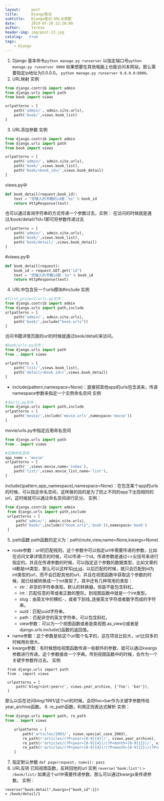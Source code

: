 ```yaml
---
layout:     post
title:      Django笔记
subtitle:   Django笔记-URL与视图
date:       2019-07-20 22:20:00
author:     terese
header-img: img/post-13.jpg
catalog:   true
tags:
    - Django
---
```


1. Django 基本命令``python manage.py runserver``
以指定端口号``python manage.py runserver 9000``
如果想要在其他电脑上也能访问本网站，那么需要指定ip地址为0.0.0.0。
``python manage.py runserver 0.0.0.0:8000。``
2. URL映射
实例
```py
from django.contrib import admin
from django.urls import path
from book import views

urlpatterns = [
    path('admin/', admin.site.urls),
    path('book/',views.book_list)
]
```
3. URL添加参数
实例
```	py
from django.contrib import admin
from django.urls import path
from book import views

urlpatterns = [
    path('admin/', admin.site.urls),
    path('book/',views.book_list),
    path('book/<book_id>/',views.book_detail)
]
```
views.py中
```py
def book_detail(request,book_id):
    text = "您输入的书籍的id是：%s" % book_id
    return HttpResponse(text)
```
也可以通过查询字符串的方式传递一个参数过去，实例：
在访问的时候就是通过/book/detail/?id=1即可将参数传递过去
```py
urlpatterns = [
    path('admin/', admin.site.urls),
    path('book/',views.book_list),
    path('book/detail/',views.book_detail)
]
```
#views.py中
```py
def book_detail(request):
    book_id = request.GET.get("id")
    text = "您输入的书籍id是：%s" % book_id
    return HttpResponse(text)
```
4. URL中包含另一个urls模块#include
实例
```py
#first_project/urls.py文件：
from django.contrib import admin
from django.urls import path,include
urlpatterns = [
    path('admin/', admin.site.urls),
    path('book/',include("book.urls"))
]
```
访问书籍详情页面的url的时候就通过book/detail/<id>来访问。
```py
#book/urls.py文件：
from django.urls import path
from . import views

urlpatterns = [
    path('list/',views.book_list),
    path('detail/<book_id>/',views.book_detail)
]
```
* include(pattern,namespace=None)：直接把其他app的urls包含进来，传递namespace参数来指定一个实例命名空间
实例
```py
#主urls.py文件：
from django.urls import path,include
urlpatterns = [
    path('movie/',include('movie.urls',namespace='movie'))
]
```
movie/urls.py中指定应用命名空间
```py
from django.urls import path
from . import views

#应用命名空间
app_name = 'movie'
urlpatterns = [
    path('',views.movie,name='index'),
    path('list/',views.movie_list,name='list'),
]
```
include((pattern,app_namespace),namespace=None)：在包含某个app的urls的时候，可以指定命名空间，这样做的目的是为了防止不同的app下出现相同的url，这时候就可以通过命名空间进行区分。
实例：
```py
from django.contrib import admin
 from django.urls import path,include
 urlpatterns = [
     path('admin/', admin.site.urls),
     path('book/',include(("book.urls",'book')),namespace='book')
 ]
```
5. path函数
path函数的定义为：path(route,view,name=None,kwargs=None)
* route参数：url的匹配规则。这个参数中可以指定url中需要传递的参数，比如在访问文章详情页的时候，可以传递一个id。传递参数是通过<>尖括号来进行指定的。并且在传递参数的时候，可以指定这个参数的数据类型，比如文章的id都是int类型，那么可以这样写<int:id>，以后匹配的时候，就只会匹配到id为int类型的url，而不会匹配其他的url，并且在视图函数中获取这个参数的时候，就已经被转换成一个int类型了。其中还有几种常用的类型：
    * str：非空的字符串类型。默认的转换器。但是不能包含斜杠。
    * int：匹配任意的零或者正数的整形。到视图函数中就是一个int类型。
    * slug：由英文中的横杠-，或者下划线_连接英文字符或者数字而成的字符串。
    * uuid：匹配uuid字符串。
    * path：匹配非空的英文字符串，可以包含斜杠。
    * view参数：可以为一个视图函数或者是类视图.as_view()或者是django.urls.include()函数的返回值。
* name参数：这个参数是给这个url取个名字的，这在项目比较大，url比较多的时候用处很大。
* kwargs参数：有时候想给视图函数传递一些额外的参数，就可以通过kwargs参数进行传递。这个参数接收一个字典。传到视图函数中的时候，会作为一个关键字参数传过去。
实例
```
 from django.urls import path
 from . import views

 urlpatterns = [
     path('blog/<int:year>/', views.year_archive, {'foo': 'bar'}),
 ]
```
那么以后在访问blog/1991/这个url的时候，会将foo=bar作为关键字参数传给year_archive函数。
6. re_path函数，利用正则表达式解析
实例：
```py
from django.urls import path, re_path
from . import views

    urlpatterns = [
        path('articles/2003/', views.special_case_2003),
        re_path(r'articles/(?P<year>[0-9]{4})/', views.year_archive),
        re_path(r'articles/(?P<year>[0-9]{4})/(?P<month>[0-9]{2})/', views.month_archive),
        re_path(r'articles/(?P<year>[0-9]{4})/(?P<month>[0-9]{2})/(?P<slug>[\w-_]+)/', views.article_detail),
    ]
```
7. 指定默认参数
	``
def page(request, num=1):
   pass
   ``
8.  URL反转
已知视图函数，反转回他的url
实例
``reverse('book:list')``
``> /book/list/``
如果这个url中需要传递参数，那么可以通过kwargs来传递参数。
实例：
```
reverse("book:detail",kwargs={"book_id":1})
> /book/detail/1
```
